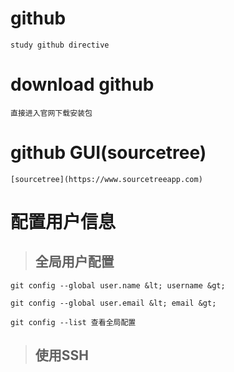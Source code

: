 # github
	study github directive

# download github
	直接进入官网下载安装包
 
# github GUI(sourcetree)
 	[sourcetree](https://www.sourcetreeapp.com)
 
# 配置用户信息
> ## 全局用户配置 
 	git config --global user.name &lt; username &gt;

  	git config --global user.email &lt; email &gt;

 	git config --list 查看全局配置
 
> ## 使用SSH




